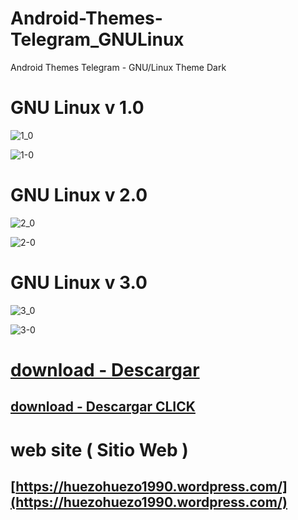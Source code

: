 # Android-Themes-Telegram_GNULinux
Android Themes Telegram - GNU/Linux Theme Dark


# GNU Linux v 1.0
[1_0]:https://raw.githubusercontent.com/huezo/Android-Themes-Telegram_GNULinux/master/v1_0.png

![1_0][1_0]

[1-0]:https://raw.githubusercontent.com/huezo/Android-Themes-Telegram_GNULinux/master/v1-0.png

![1-0][1-0]


# GNU Linux v 2.0 

[2_0]:https://raw.githubusercontent.com/huezo/Android-Themes-Telegram_GNULinux/master/v2_0.png

![2_0][2_0]

[2-0]:https://raw.githubusercontent.com/huezo/Android-Themes-Telegram_GNULinux/master/v2-0.png

![2-0][2-0]

# GNU Linux v 3.0 

[3_0]:https://raw.githubusercontent.com/huezo/Android-Themes-Telegram_GNULinux/master/v3_0.png

![3_0][3_0]

[3-0]:https://raw.githubusercontent.com/huezo/Android-Themes-Telegram_GNULinux/master/v3-0.png

![3-0][3-0]



# [ download - Descargar ](https://github.com/huezo/Android-Themes-Telegram_GNULinux/releases)

## [ download - Descargar CLICK ](https://github.com/huezo/Android-Themes-Telegram_GNULinux/releases)

# web site ( Sitio Web )

## [https://huezohuezo1990.wordpress.com/](https://huezohuezo1990.wordpress.com/)
